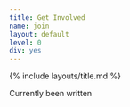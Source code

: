 ```yaml
---
title: Get Involved
name: join
layout: default
level: 0
div: yes
---
```

{% include layouts/title.md %}

Currently been written

